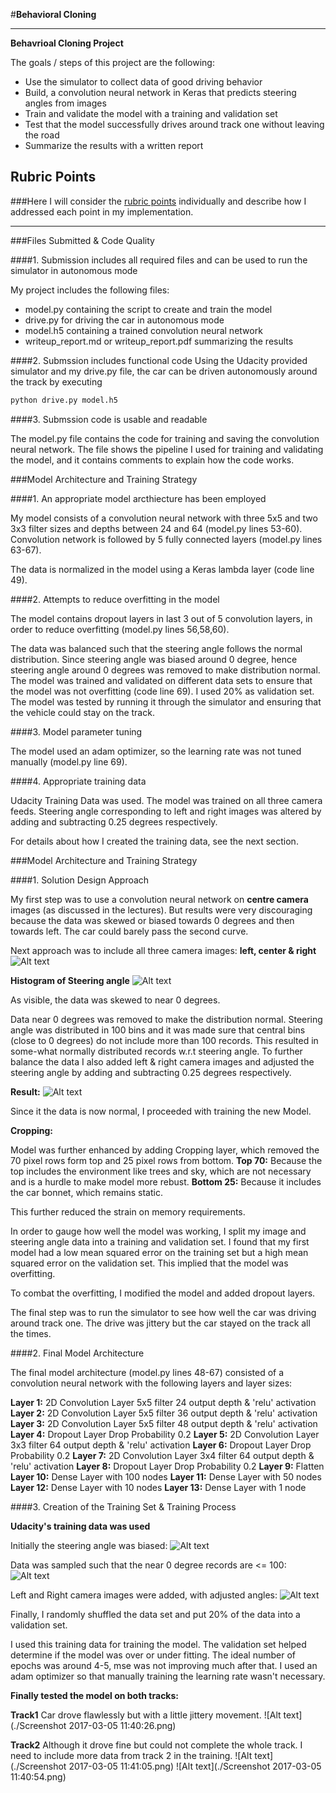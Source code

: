 #**Behavioral Cloning** 

---

**Behavrioal Cloning Project**

The goals / steps of this project are the following:
* Use the simulator to collect data of good driving behavior
* Build, a convolution neural network in Keras that predicts steering angles from images
* Train and validate the model with a training and validation set
* Test that the model successfully drives around track one without leaving the road
* Summarize the results with a written report


[//]: # (Image References)

[image1]: ./examples/placeholder.png "Model Visualization"
[image2]: ./examples/placeholder.png "Grayscaling"
[image3]: ./examples/placeholder_small.png "Recovery Image"
[image4]: ./examples/placeholder_small.png "Recovery Image"
[image5]: ./examples/placeholder_small.png "Recovery Image"
[image6]: ./examples/placeholder_small.png "Normal Image"
[image7]: ./examples/placeholder_small.png "Flipped Image"

## Rubric Points
###Here I will consider the [rubric points](https://review.udacity.com/#!/rubrics/432/view) individually and describe how I addressed each point in my implementation.  

---
###Files Submitted & Code Quality

####1. Submission includes all required files and can be used to run the simulator in autonomous mode

My project includes the following files:
* model.py containing the script to create and train the model
* drive.py for driving the car in autonomous mode
* model.h5 containing a trained convolution neural network 
* writeup_report.md or writeup_report.pdf summarizing the results

####2. Submssion includes functional code
Using the Udacity provided simulator and my drive.py file, the car can be driven autonomously around the track by executing 
```sh
python drive.py model.h5
```

####3. Submssion code is usable and readable

The model.py file contains the code for training and saving the convolution neural network. The file shows the pipeline I used for training and validating the model, and it contains comments to explain how the code works.

###Model Architecture and Training Strategy

####1. An appropriate model arcthiecture has been employed

My model consists of a convolution neural network with three 5x5 and two 3x3 filter sizes and depths between 24 and 64 (model.py lines 53-60). Convolution network is followed by 5 fully connected layers (model.py lines 63-67).

The data is normalized in the model using a Keras lambda layer (code line 49). 

####2. Attempts to reduce overfitting in the model

The model contains dropout layers in last 3 out of 5 convolution layers,  in order to reduce overfitting (model.py lines 56,58,60). 

The data was balanced such that the steering angle follows the normal distribution. Since steering angle was biased around 0 degree, hence steering angle around 0 degrees was removed to make distribution normal. The model was trained and validated on different data sets to ensure that the model was not overfitting (code line 69). I used 20% as validation set. The model was tested by running it through the simulator and ensuring that the vehicle could stay on the track.


####3. Model parameter tuning

The model used an adam optimizer, so the learning rate was not tuned manually (model.py line 69).

####4. Appropriate training data

Udacity Training Data was used. The model was trained on all three camera feeds. Steering angle corresponding to left and right images was altered by adding and subtracting 0.25 degrees respectively. 

For details about how I created the training data, see the next section. 

###Model Architecture and Training Strategy

####1. Solution Design Approach

My first step was to use a convolution neural network on **centre camera** images (as discussed in the lectures). But results were very discouraging because the data was skewed or biased towards 0 degrees and then towards left. The car could barely pass the second curve.

Next approach was to include all three camera images: **left, center & right**
![Alt text](./grid.png)




**Histogram of Steering angle**
![Alt text](./s1.png)

As visible, the data was skewed to near 0 degrees.

Data near 0 degrees was removed to make the distribution normal. Steering angle was distributed in 100 bins and it was made sure that central bins (close to 0 degrees) do not include more than 100 records. This resulted in some-what normally distributed records w.r.t steering angle. To further balance the data I also added left & right camera images and adjusted the steering angle by adding and subtracting 0.25 degrees respectively.

**Result:**
![Alt text](./s3.png)

Since it the data is now normal, I proceeded with training the new Model.

**Cropping:**

Model was further enhanced by adding Cropping layer, which removed the 70 pixel rows form top and 25 pixel rows from bottom.
**Top 70:** Because the top includes the environment like trees and sky, which are not necessary and is a hurdle to make model more rebust.
**Bottom 25:** Because it includes the car bonnet, which remains static.

This further reduced the strain on memory requirements.

In order to gauge how well the model was working, I split my image and steering angle data into a training and validation set. I found that my first model had a low mean squared error on the training set but a high mean squared error on the validation set. This implied that the model was overfitting. 

To combat the overfitting, I modified the model and added dropout layers.

The final step was to run the simulator to see how well the car was driving around track one. The drive was jittery but the car stayed on the track all the times.


####2. Final Model Architecture

The final model architecture (model.py lines 48-67) consisted of a convolution neural network with the following layers and layer sizes:

**Layer 1:** 2D Convolution Layer 5x5 filter 24 output depth & 'relu' activation
**Layer 2:** 2D Convolution Layer 5x5 filter 36 output depth & 'relu' activation
**Layer 3:** 2D Convolution Layer 5x5 filter 48 output depth & 'relu' activation
**Layer 4:** Dropout Layer Drop Probability 0.2
**Layer 5:** 2D Convolution Layer 3x3 filter 64 output depth & 'relu' activation
**Layer 6:** Dropout Layer Drop Probability 0.2
**Layer 7:** 2D Convolution Layer 3x4 filter 64 output depth & 'relu' activation
**Layer 8:** Dropout Layer Drop Probability 0.2
**Layer 9:** Flatten
**Layer 10:** Dense Layer with 100 nodes
**Layer 11:** Dense Layer with 50 nodes
**Layer 12:** Dense Layer with 10 nodes
**Layer 13:** Dense Layer with 1 node


####3. Creation of the Training Set & Training Process

**Udacity's training data was used**

Initially the steering angle was biased:
![Alt text](./s1.png)

Data was sampled such that the near 0 degree records are <= 100:
![Alt text](./s2.png)

Left and Right camera images were added, with adjusted angles:
![Alt text](./s3.png)





Finally, I randomly shuffled the data set and put 20% of the data into a validation set. 

I used this training data for training the model. The validation set helped determine if the model was over or under fitting. The ideal number of epochs was around 4-5, mse was not improving much after that. I used an adam optimizer so that manually training the learning rate wasn't necessary.


**Finally tested the model on both tracks:**

**Track1**
Car drove flawlessly but with a little jittery movement.
![Alt text](./Screenshot 2017-03-05 11:40:26.png)


**Track2**
Although it drove fine but could not complete the whole track. I need to include more data from track 2 in the training.
![Alt text](./Screenshot 2017-03-05 11:41:05.png)
![Alt text](./Screenshot 2017-03-05 11:40:54.png)
